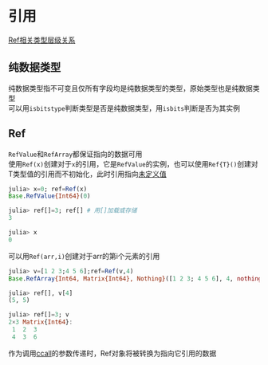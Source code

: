 # 引用
[Ref相关类型层级关系](../lists/typetree1.6.txt#L947-L953)

## 纯数据类型
纯数据类型指不可变且仅所有字段均是纯数据类型的类型，原始类型也是纯数据类型\
可以用`isbitstype`判断类型是否是纯数据类型，用`isbits`判断是否为其实例

## Ref
`RefValue`和`RefArray`都保证指向的数据可用\
使用`Ref(x)`创建对于`x`的引用，它是`RefValue`的实例，也可以使用`Ref{T}()`创建对T类型值的引用而不初始化，此时引用指向[未定义值](undef.md)
```jl
julia> x=0; ref=Ref(x)
Base.RefValue{Int64}(0)

julia> ref[]=3; ref[] # 用[]加载或存储
3

julia> x
0
```

可以用`Ref(arr,i)`创建对于arr的第i个元素的引用
```jl
julia> v=[1 2 3;4 5 6];ref=Ref(v,4)
Base.RefArray{Int64, Matrix{Int64}, Nothing}([1 2 3; 4 5 6], 4, nothing)

julia> ref[], v[4]
(5, 5)

julia> ref[]=3; v
2×3 Matrix{Int64}:
 1  2  3
 4  3  6
```

作为调用[ccall](ccall.md)的参数传递时，Ref对象将被转换为指向它引用的数据
